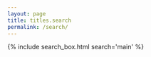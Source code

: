 ```yaml
---
layout: page
title: titles.search
permalink: /search/
---
```


{% include search_box.html search='main' %}
